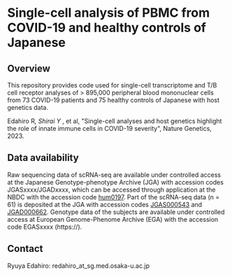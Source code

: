 # Single-cell analysis of PBMC from COVID-19 and healthy controls of Japanese

## Overview
This repository provides code used for single-cell transcriptome and T/B cell receptor analyses of > 895,000 peripheral blood mononuclear cells from 73 COVID-19 patients and 75 healthy controls of Japanese with host genetics data.

Edahiro R<sup>*</sup>, Shirai Y <sup>*</sup>, et al, "Single-cell analyses and host genetics highlight the role of innate immune cells in COVID-19 severity", Nature Genetics, 2023. 

## Data availability
Raw sequencing data of scRNA-seq are available under controlled access at the Japanese Genotype-phenotype Archive (JGA) with accession codes JGASxxxx/JGADxxxx, which can be accessed through application at the NBDC with the accession code [hum0197](https://humandbs.biosciencedbc.jp/en/hum0197-latest). Part of the scRNA-seq data (n = 61) is deposited at the JGA with accession codes [JGAS000543](https://ddbj.nig.ac.jp/resource/jga-study/JGAS000543) and [JGAD000662](https://ddbj.nig.ac.jp/resource/jga-dataset/JGAD000662).
Genotype data of the subjects are available under controlled access at European Genome-Phenome Archive (EGA) with the accession code EGASxxxx (https://).

## Contact
Ryuya Edahiro: redahiro_at_sg.med.osaka-u.ac.jp
